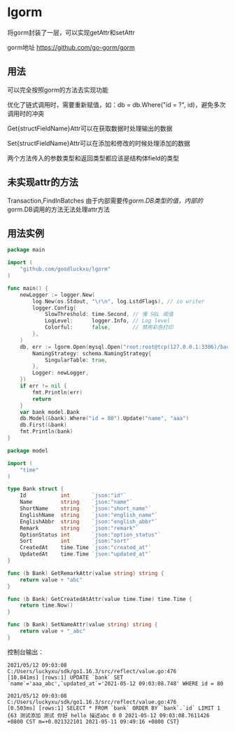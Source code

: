 # lgorm
将gorm封装了一层，可以实现getAttr和setAttr

gorm地址 https://github.com/go-gorm/gorm

## 用法
可以完全按照gorm的方法去实现功能

优化了链式调用时，需要重新赋值，如：db = db.Where("id = ?", id)，避免多次调用时的冲突

Get{structFieldName}Attr可以在获取数据时处理输出的数据

Set{structFieldName}Attr可以在添加和修改的时候处理添加的数据

两个方法传入的参数类型和返回类型都应该是结构体field的类型

## 未实现attr的方法
Transaction,FindInBatches 由于内部需要传*gorm.DB类型的值，内部的*gorm.DB调用的方法无法处理attr方法

## 用法实例
~~~go
package main

import (
	"github.com/goodluckxu/lgorm"
)

func main() {
	newLogger := logger.New(
		log.New(os.Stdout, "\r\n", log.LstdFlags), // io writer
		logger.Config{
			SlowThreshold: time.Second, // 慢 SQL 阈值
			LogLevel:      logger.Info, // Log level
			Colorful:      false,       // 禁用彩色打印
		},
	)
	db, err := lgorm.Open(mysql.Open("root:root@tcp(127.0.0.1:3306)/backend_api?charset=utf8mb4&parseTime=True&loc=Local"), &gorm.Config{
		NamingStrategy: schema.NamingStrategy{
			SingularTable: true,
		},
		Logger: newLogger,
	})
	if err != nil {
		fmt.Println(err)
		return
	}
	var bank model.Bank
	db.Model(&bank).Where("id = 80").Update("name", "aaa")
	db.First(&bank)
	fmt.Println(bank)
}
~~~
~~~go
package model

import (
	"time"
)

type Bank struct {
	Id           int       `json:"id"`
	Name         string    `json:"name"`
	ShortName    string    `json:"short_name"`
	EnglishName  string    `json:"english_name"`
	EnglishAbbr  string    `json:"english_abbr"`
	Remark       string    `json:"remark"`
	OptionStatus int       `json:"option_status"`
	Sort         int       `json:"sort"`
	CreatedAt    time.Time `json:"created_at"`
	UpdatedAt    time.Time `json:"updated_at"`
}

func (b Bank) GetRemarkAttr(value string) string {
	return value + "abc"
}

func (b Bank) GetCreatedAtAttr(value time.Time) time.Time {
	return time.Now()
}

func (b Bank) SetNameAttr(value string) string {
	return value + "_abc"
}
~~~
控制台输出：
~~~shell script
2021/05/12 09:03:08 C:/Users/luckyxu/sdk/go1.16.3/src/reflect/value.go:476
[10.841ms] [rows:1] UPDATE `bank` SET `name`='aaa_abc',`updated_at`='2021-05-12 09:03:08.748' WHERE id = 80

2021/05/12 09:03:08 C:/Users/luckyxu/sdk/go1.16.3/src/reflect/value.go:476
[0.503ms] [rows:1] SELECT * FROM `bank` ORDER BY `bank`.`id` LIMIT 1
{63 测试添加 测试 你好 hello 描述abc 0 0 2021-05-12 09:03:08.7611426 +0800 CST m=+0.021322101 2021-05-11 09:49:16 +0800 CST}
~~~

